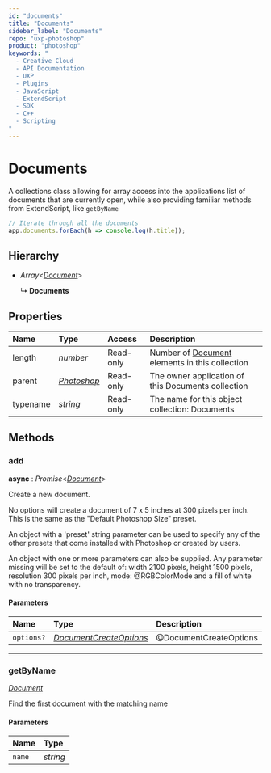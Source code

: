```yaml
---
id: "documents"
title: "Documents"
sidebar_label: "Documents"
repo: "uxp-photoshop"
product: "photoshop"
keywords: "
  - Creative Cloud
  - API Documentation
  - UXP
  - Plugins
  - JavaScript
  - ExtendScript
  - SDK
  - C++
  - Scripting
"
---
```


# Documents

A collections class allowing for array access into the applications
list of documents that are currently open,
while also providing familiar methods from ExtendScript, like `getByName`

```javascript
// Iterate through all the documents
app.documents.forEach(h => console.log(h.title));
```

## Hierarchy

- *Array*<[*Document*](/ps_reference/classes/document/)\>

  ↳ **Documents**

## Properties

| Name | Type | Access | Description |
| :------ | :------ | :------ | :------ |
| length | *number* | Read-only | Number of [Document](/ps_reference/modules/document/) elements in this collection |
| parent | [*Photoshop*](/ps_reference/classes/photoshop/) | Read-only | The owner application of this Documents collection |
| typename | *string* | Read-only | The name for this object collection: Documents |

## Methods

### add

**async** : *Promise*<[*Document*](/ps_reference/classes/document/)\>

Create a new document.

No options will create a document of 7 x 5 inches at 300 pixels per inch.
This is the same as the "Default Photoshop Size" preset.

An object with a 'preset' string parameter can be used to specify any of
the other presets that come installed with Photoshop or created by users.

An object with one or more parameters can also be supplied. Any parameter
missing will be set to the default of: width 2100 pixels, height 1500 pixels,
resolution 300 pixels per inch, mode: @RGBColorMode and a fill of white with
no transparency.

#### Parameters

| Name | Type | Description |
| :------ | :------ | :------ |
| `options?` | [*DocumentCreateOptions*](/ps_reference/objects/documentcreateoptions/) | @DocumentCreateOptions |

___

### getByName

[*Document*](/ps_reference/classes/document/)

Find the first document with the matching name

#### Parameters

| Name | Type |
| :------ | :------ |
| `name` | *string* |
